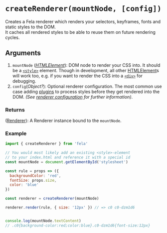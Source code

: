 # `createRenderer(mountNode, [config])`

Creates a Fela renderer which renders your selectors, keyframes, fonts and static styles to the DOM. <br>It caches all rendered styles to be able to reuse them on future rendering cycles.<br>

## Arguments
1. `mountNode` (*[HTMLElement](https://developer.mozilla.org/en-US/docs/Web/API/HTMLElement)*): DOM node to render your CSS into. It should be a [`<style>`](https://developer.mozilla.org/en-US/docs/Web/HTML/Element/style) element. Though in development, all other [HTMLElement](https://developer.mozilla.org/en-US/docs/Web/API/HTMLElement)s will work too, e.g. if you want to render the CSS into a [`<div>`](https://developer.mozilla.org/en-US/docs/Web/HTML/Element/div) for debugging.
2. `config`(*Object?*): Optional renderer configuration. The most common use case adding [plugins](../advanced/Plugins.md) to process styles before they get rendered into the DOM. *(See [renderer configuration](Renderer.md#configuration) for further information)*.

### Returns
([Renderer](Renderer.md)): A Renderer instance bound to the `mountNode`.

### Example

```javascript
import { createRenderer } from 'fela'

// You would most likely add an existing <style>-element
// to your index.html and reference it with a special id
const mountNode = document.getElementById('stylesheet')

const rule = props => ({
  backgroundColor: 'red',
  fontSize: props.size,
  color: 'blue'
})

const renderer = createRenderer(mountNode)

renderer.render(rule, { size: '12px' }) // => c0 c0-dzm1d6


console.log(mountNode.textContent)
// .c0{background-color:red;color:blue}.c0-dzm1d6{font-size:12px}
```
